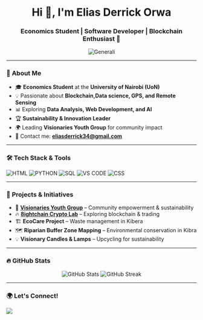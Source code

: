 <h1 align="center">Hi 👋, I'm Elias Derrick Orwa</h1>
<h3 align="center">Economics Student | Software Developer | Blockchain Enthusiast 🚀</h3>

<p align="center">
  <img src="" alt="Generali" />
</p>

---

### 🌱 **About Me**
- 🎓 **Economics Student** at the **University of Nairobi (UoN)**  
- 💡 Passionate about **Blockchain,Data science, GPS, and Remote Sensing**  
- 📊 Exploring **Data Analysis, Web Development, and AI**  
- 🏆 **Sustainability & Innovation Leader**
- 🌍 Leading **Visionaries Youth Group** for community impact  
- 📩 Contact me: **eliasderrick34@gmail.com**  

---

### 🛠️ **Tech Stack & Tools**
<p align="left">
  <img src="" alt="HTML" />
  <img src="" alt="PYTHON" />
  <img src="" alt="SQL" />
  <img src=" " alt="VS CODE" />
  <img src=" " alt="CSS" />
</p>

---

### 🚀 **Projects & Initiatives**
- 🔗 **[Visionaries Youth Group](https://t.me/Visionarieskibera)** – Community empowerment & sustainability  
- 🔥 **[8ightchain Crypto Lab](https://t.me/updates_8ightchain)** – Exploring blockchain & trading  
- 🏗️ **EcoCare Project** – Waste management in Kibera  
- 🗺️ **Riparian Buffer Zone Mapping** – Environmental conservation in Kibra  
- 💡 **Visionary Candles & Lamps** – Upcycling for sustainability  

---

### 🔥 **GitHub Stats**
<p align="center">
  <img src="https://github-readme-stats.vercel.app/api?username=8ightdon&show_icons=true&theme=radical" alt="GitHub Stats" />
  <img src="https://github-readme-streak-stats.herokuapp.com/?user=8ightdon&theme=radical" alt="GitHub Streak" />
</p>

---

### 🌍 **Let's Connect!**
<p align="left">
  <a href="https://linkedin.com/in/eliasorwa">
    <img src="https://img.shields.io/badge/LinkedIn-0A66C2?style=for-the-badge&logo=linkedin&logoColor=white" />
  </a>
  
</p>

